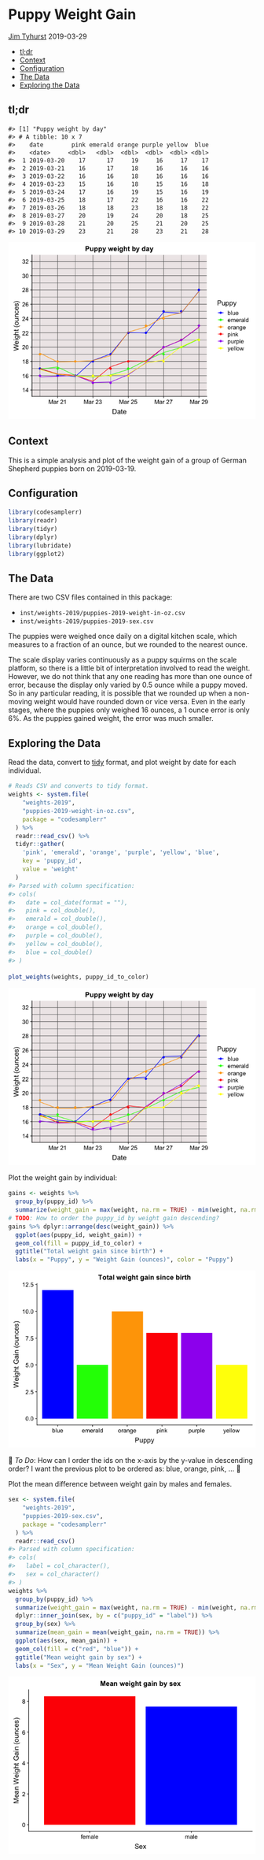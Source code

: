Puppy Weight Gain
================
[Jim Tyhurst](https://www.jimtyhurst.com/)
2019-03-29

  - [tl;dr](#tldr)
  - [Context](#context)
  - [Configuration](#configuration)
  - [The Data](#the-data)
  - [Exploring the Data](#exploring-the-data)

## tl;dr

    #> [1] "Puppy weight by day"
    #> # A tibble: 10 x 7
    #>    date        pink emerald orange purple yellow  blue
    #>    <date>     <dbl>   <dbl>  <dbl>  <dbl>  <dbl> <dbl>
    #>  1 2019-03-20    17      17     19     16     17    17
    #>  2 2019-03-21    16      17     18     16     16    16
    #>  3 2019-03-22    16      16     18     16     16    16
    #>  4 2019-03-23    15      16     18     15     16    18
    #>  5 2019-03-24    17      16     19     15     16    19
    #>  6 2019-03-25    18      17     22     16     16    22
    #>  7 2019-03-26    18      18     23     18     18    22
    #>  8 2019-03-27    20      19     24     20     18    25
    #>  9 2019-03-28    21      20     25     21     20    25
    #> 10 2019-03-29    23      21     28     23     21    28

![](PuppyWeightGain-2019_files/figure-gfm/unnamed-chunk-1-1.png)<!-- -->

## Context

This is a simple analysis and plot of the weight gain of a group of
German Shepherd puppies born on 2019-03-19.

## Configuration

``` r
library(codesamplerr)
library(readr)
library(tidyr)
library(dplyr)
library(lubridate)
library(ggplot2)
```

## The Data

There are two CSV files contained in this package:

  - `inst/weights-2019/puppies-2019-weight-in-oz.csv`
  - `inst/weights-2019/puppies-2019-sex.csv`

The puppies were weighed once daily on a digital kitchen scale, which
measures to a fraction of an ounce, but we rounded to the nearest ounce.

The scale display varies continuously as a puppy squirms on the scale
platform, so there is a little bit of interpretation involved to read
the weight. However, we do not think that any one reading has more than
one ounce of error, because the display only varied by 0.5 ounce while a
puppy moved. So in any particular reading, it is possible that we
rounded up when a non-moving weight would have rounded down or vice
versa. Even in the early stages, where the puppies only weighed 16
ounces, a 1 ounce error is only 6%. As the puppies gained weight, the
error was much smaller.

## Exploring the Data

Read the data, convert to
[tidy](https://www.jstatsoft.org/article/view/v059i10/) format, and plot
weight by date for each individual.

``` r
# Reads CSV and converts to tidy format.
weights <- system.file(
    "weights-2019", 
    "puppies-2019-weight-in-oz.csv", 
    package = "codesamplerr"
  ) %>% 
  readr::read_csv() %>% 
  tidyr::gather(
    'pink', 'emerald', 'orange', 'purple', 'yellow', 'blue',
    key = 'puppy_id',
    value = 'weight'
  )
#> Parsed with column specification:
#> cols(
#>   date = col_date(format = ""),
#>   pink = col_double(),
#>   emerald = col_double(),
#>   orange = col_double(),
#>   purple = col_double(),
#>   yellow = col_double(),
#>   blue = col_double()
#> )

plot_weights(weights, puppy_id_to_color)
```

![](PuppyWeightGain-2019_files/figure-gfm/unnamed-chunk-3-1.png)<!-- -->

Plot the weight gain by individual:

``` r
gains <- weights %>% 
  group_by(puppy_id) %>% 
  summarize(weight_gain = max(weight, na.rm = TRUE) - min(weight, na.rm = TRUE))
# TODO: How to order the puppy_id by weight gain descending?
gains %>% dplyr::arrange(desc(weight_gain)) %>% 
  ggplot(aes(puppy_id, weight_gain)) + 
  geom_col(fill = puppy_id_to_color) + 
  ggtitle("Total weight gain since birth") +
  labs(x = "Puppy", y = "Weight Gain (ounces)", color = "Puppy")
```

![](PuppyWeightGain-2019_files/figure-gfm/unnamed-chunk-4-1.png)<!-- -->

🔻 *To Do*: How can I order the ids on the x-axis by the y-value in
descending order? I want the previous plot to be ordered as: blue,
orange, pink, … 🔺

Plot the mean difference between weight gain by males and females.

``` r
sex <- system.file(
    "weights-2019", 
    "puppies-2019-sex.csv", 
    package = "codesamplerr"
  ) %>% 
  readr::read_csv()
#> Parsed with column specification:
#> cols(
#>   label = col_character(),
#>   sex = col_character()
#> )
weights %>% 
  group_by(puppy_id) %>% 
  summarize(weight_gain = max(weight, na.rm = TRUE) - min(weight, na.rm = TRUE)) %>% 
  dplyr::inner_join(sex, by = c("puppy_id" = "label")) %>% 
  group_by(sex) %>% 
  summarize(mean_gain = mean(weight_gain, na.rm = TRUE)) %>% 
  ggplot(aes(sex, mean_gain)) + 
  geom_col(fill = c("red", "blue")) + 
  ggtitle("Mean weight gain by sex") +
  labs(x = "Sex", y = "Mean Weight Gain (ounces)")
```

![](PuppyWeightGain-2019_files/figure-gfm/unnamed-chunk-5-1.png)<!-- -->
